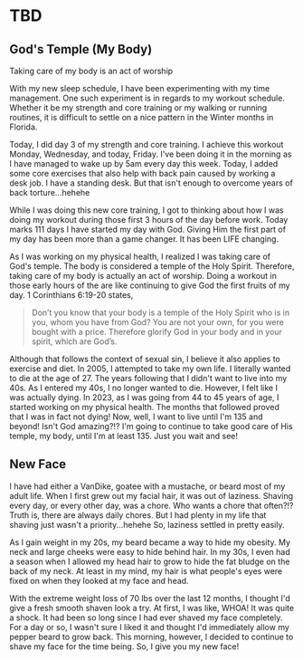# TBD

## God's Temple (My Body)

Taking care of my body is an act of worship

With my new sleep schedule, I have been experimenting with my time management. One such experiment is in regards to my workout schedule. Whether it be my strength and core training or my walking or running routines, it is difficult to settle on a nice pattern in the Winter months in Florida.

Today, I did day 3 of my strength and core training. I achieve this workout Monday, Wednesday, and today, Friday. I've been doing it in the morning as I have managed to wake up by 5am every day this week. Today, I added some core exercises that also help with back pain caused by working a desk job. I have a standing desk. But that isn't enough to overcome years of back torture...hehehe

While I was doing this new core training, I got to thinking about how I was doing my workout during those first 3 hours of the day before work. Today marks 111 days I have started my day with God. Giving Him the first part of my day has been more than a game changer. It has been LIFE changing.

As I was working on my physical health, I realized I was taking care of God's temple. The body is considered a temple of the Holy Spirit. Therefore, taking care of my body is actually an act of worship. Doing a workout in those early hours of the are like continuing to give God the first fruits of my day. 1 Corinthians 6:19-20 states,

> Don’t you know that your body is a temple of the Holy Spirit who is in you, whom you have from God? You are not your own, for you were bought with a price. Therefore glorify God in your body and in your spirit, which are God’s.

Although that follows the context of sexual sin, I believe it also applies to exercise and diet. In 2005, I attempted to take my own life. I literally wanted to die at the age of 27. The years following that I didn't want to live into my 40s. As I entered my 40s, I no longer wanted to die. However, I felt like I was actually dying. In 2023, as I was going from 44 to 45 years of age, I started working on my physical health. The months that followed proved that I was in fact not dying! Now, well, I want to live until I'm 135 and beyond! Isn't God amazing?!? I'm going to continue to take good care of His temple, my body, until I'm at least 135. Just you wait and see!

## New Face

I have had either a VanDike, goatee with a mustache, or beard most of my adult life. When I first grew out my facial hair, it was out of laziness. Shaving every day, or every other day, was a chore. Who wants a chore that often?!? Truth is, there are always daily chores. But I had plenty in my life that shaving just wasn't a priority...hehehe So, laziness settled in pretty easily.

As I gain weight in my 20s, my beard became a way to hide my obesity. My neck and large cheeks were easy to hide behind hair. In my 30s, I even had a season when I allowed my head hair to grow to hide the fat bludge on the back of my neck. At least in my mind, my hair is what people's eyes were fixed on when they looked at my face and head.

With the extreme weight loss of 70 lbs over the last 12 months, I thought I'd give a fresh smooth shaven look a try. At first, I was like, WHOA! It was quite a shock. It had been so long since I had ever shaved my face completely. For a day or so, I wasn't sure I liked it and thought I'd immediately allow my pepper beard to grow back. This morning, however, I decided to continue to shave my face for the time being. So, I give you my new face!

